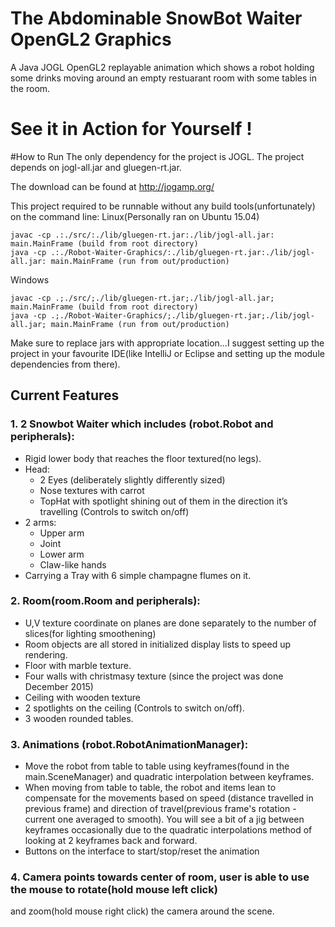 # The Abdominable SnowBot Waiter OpenGL2 Graphics
A Java JOGL OpenGL2 replayable animation which shows a robot holding some drinks moving around an
empty restuarant room with some tables in the room.

# See it in Action for Yourself !

#How to Run
The only dependency for the project is JOGL. The project depends on jogl-all.jar and gluegen-rt.jar.

The download can be found at http://jogamp.org/

This project required to be runnable without any build tools(unfortunately) on the command line: 
Linux(Personally ran on Ubuntu 15.04)
```
javac -cp .:./src/:./lib/gluegen-rt.jar:./lib/jogl-all.jar: main.MainFrame (build from root directory)
java -cp .:./Robot-Waiter-Graphics/:./lib/gluegen-rt.jar:./lib/jogl-all.jar: main.MainFrame (run from out/production)
```
Windows
```
javac -cp .;./src/;./lib/gluegen-rt.jar;./lib/jogl-all.jar; main.MainFrame (build from root directory)
java -cp .;./Robot-Waiter-Graphics/;./lib/gluegen-rt.jar;./lib/jogl-all.jar; main.MainFrame (run from out/production)
```
Make sure to replace jars with appropriate location...I suggest setting up the project in your 
favourite IDE(like IntelliJ or Eclipse and setting up the module dependencies from there).

## Current Features
### 1. 2 Snowbot Waiter which includes (robot.Robot and peripherals):
  -	Rigid lower body that reaches the floor textured(no legs).
  -	Head:
    *	2 Eyes (deliberately slightly differently sized)
    * Nose textures with carrot
    * TopHat with spotlight shining out of them in the direction it’s travelling (Controls to switch on/off)
  -	2 arms:
    *	Upper arm
    * Joint
    *	Lower arm
    *	Claw-like hands
  -	Carrying a Tray with 6 simple champagne flumes on it.

### 2. Room(room.Room and peripherals):
  - U,V texture coordinate on planes are done separately to the number of slices(for lighting smoothening)
  - Room objects are all stored in initialized display lists to speed up rendering.
  -	Floor with marble texture.
  -	Four walls with christmasy texture (since the project was done December 2015)
  -	Ceiling with wooden texture
  -	2 spotlights on the ceiling (Controls to switch on/off).
  -	3 wooden rounded tables.

### 3. Animations (robot.RobotAnimationManager):
  -	Move the robot from table to table using keyframes(found in the main.SceneManager) and quadratic interpolation between
  keyframes.
  -	When moving from table to table, the robot and items lean to compensate for the movements based on speed
  (distance travelled in previous frame) and direction of travel(previous frame's rotation - current one averaged to smooth).
  You will see a bit of a jig between keyframes occasionally due to the quadratic interpolations method of looking at 
  2 keyframes back and forward.
  -	Buttons on the interface to start/stop/reset the animation

### 4. Camera points towards center of room, user is able to use the mouse to rotate(hold mouse left click) 
and zoom(hold mouse right click) the camera around the scene.